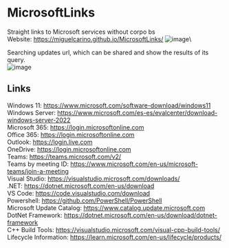 # MicrosoftLinks
Straight links to Microsoft services without corpo bs\
Website: https://miguelcarino.github.io/MicrosoftLinks/
![image](https://github.com/user-attachments/assets/7ec94bc8-fe4e-496a-b395-5c8848960609)\

Searching updates url, which can be shared and show the results of its query.\
![image](https://github.com/user-attachments/assets/e9193078-c3fe-40c3-809b-c4fbb717787b)


Links
-
Windows 11: https://www.microsoft.com/software-download/windows11  
Windows Server: https://www.microsoft.com/es-es/evalcenter/download-windows-server-2022  
Microsoft 365: https://login.microsoftonline.com  
Office 365: https://login.microsoftonline.com  
Outlook: https://login.live.com  
OneDrive: https://login.microsoftonline.com  
Teams: https://teams.microsoft.com/v2/  
Teams by meeting ID: https://www.microsoft.com/en-us/microsoft-teams/join-a-meeting  
Visual Studio: https://visualstudio.microsoft.com/downloads/  
.NET: https://dotnet.microsoft.com/en-us/download  
VS Code: https://code.visualstudio.com/download  
Powershell: https://github.com/PowerShell/PowerShell  
Microsoft Update Catalog: https://www.catalog.update.microsoft.com  
DotNet Framework: https://dotnet.microsoft.com/en-us/download/dotnet-framework  
C++ Build Tools: https://visualstudio.microsoft.com/visual-cpp-build-tools/  
Lifecycle Information: https://learn.microsoft.com/en-us/lifecycle/products/  
